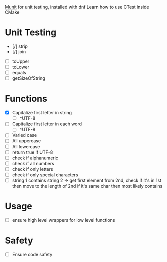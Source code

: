 [Munit](https://nemequ.github.io/munit/#getting-started) for unit testing, installed with dnf
Learn how to use CTest inside CMake

# Unit Testing
- [/] strip
- [/] join
- [ ] toUpper
- [ ] toLower
- [ ] equals
- [ ] getSizeOfString
# Functions
- [x] Capitalize first letter in string
    - [ ] ^UTF-8
- [ ] Capitalize first letter in each word
    - [ ] ^UTF-8
- [ ] Varied case
- [ ] All uppercase
- [ ] All lowercase
- [ ] return true if UTF-8
- [ ] check if alphanumeric
- [ ] check if all numbers
- [ ] check if only letters
- [ ] check if only special characters
- [ ] string 1 contains string 2 -> get first element from 2nd, check if it's in 1st
then move to the length of 2nd if it's same char then most likely contains
# Usage
- [ ] ensure high level wrappers for low level functions
# Safety
- [ ] Ensure code safety
